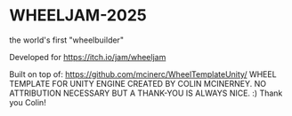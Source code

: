# WHEELJAM-2025
the world's first "wheelbuilder"

Developed for https://itch.io/jam/wheeljam

Built on top of: https://github.com/mcinerc/WheelTemplateUnity/
WHEEL TEMPLATE FOR UNITY ENGINE CREATED BY COLIN MCINERNEY. NO ATTRIBUTION NECESSARY BUT A THANK-YOU IS ALWAYS NICE. :)
Thank you Colin! 
